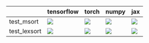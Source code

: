 |              | tensorflow                                                                                                                                                                             | torch                                                                                                                                                                                  | numpy                                                                                                                                                                                  | jax                                                                                                                                                                                    |
|:-------------|:---------------------------------------------------------------------------------------------------------------------------------------------------------------------------------------|:---------------------------------------------------------------------------------------------------------------------------------------------------------------------------------------|:---------------------------------------------------------------------------------------------------------------------------------------------------------------------------------------|:---------------------------------------------------------------------------------------------------------------------------------------------------------------------------------------|
| test_msort   | <a href="https://github.com/unifyai/ivy/actions/runs/4589225624/jobs/8103968920" rel="noopener noreferrer" target="_blank"><img src=https://img.shields.io/badge/-success-success></a> | <a href="https://github.com/unifyai/ivy/actions/runs/4589225624/jobs/8103968920" rel="noopener noreferrer" target="_blank"><img src=https://img.shields.io/badge/-success-success></a> | <a href="https://github.com/unifyai/ivy/actions/runs/4589225624/jobs/8103968920" rel="noopener noreferrer" target="_blank"><img src=https://img.shields.io/badge/-failure-red></a>     | <a href="https://github.com/unifyai/ivy/actions/runs/4589225624/jobs/8103968920" rel="noopener noreferrer" target="_blank"><img src=https://img.shields.io/badge/-success-success></a> |
| test_lexsort | <a href="https://github.com/unifyai/ivy/actions/runs/4589225624/jobs/8103968920" rel="noopener noreferrer" target="_blank"><img src=https://img.shields.io/badge/-success-success></a> | <a href="https://github.com/unifyai/ivy/actions/runs/4589225624/jobs/8103968920" rel="noopener noreferrer" target="_blank"><img src=https://img.shields.io/badge/-failure-red></a>     | <a href="https://github.com/unifyai/ivy/actions/runs/4589225624/jobs/8103968920" rel="noopener noreferrer" target="_blank"><img src=https://img.shields.io/badge/-success-success></a> | <a href="https://github.com/unifyai/ivy/actions/runs/4589225624/jobs/8103968920" rel="noopener noreferrer" target="_blank"><img src=https://img.shields.io/badge/-success-success></a> |